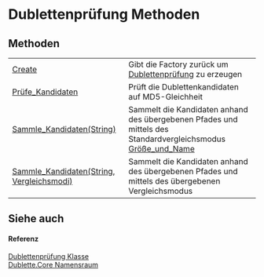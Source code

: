# Dublettenprüfung Methoden




## Methoden
<table>
<tr>
<td><a href="M_Dublette_Core_Dublettenprüfung_Create.md">Create</a></td>
<td>Gibt die Factory zurück um <a href="T_Dublette_Core_Dublettenprüfung.md">Dublettenprüfung</a> zu erzeugen</td></tr>
<tr>
<td><a href="M_Dublette_Core_Dublettenprüfung_Prüfe_Kandidaten.md">Prüfe_Kandidaten</a></td>
<td>Prüft die Dublettenkandidaten auf MD5-Gleichheit</td></tr>
<tr>
<td><a href="M_Dublette_Core_Dublettenprüfung_Sammle_Kandidaten.md">Sammle_Kandidaten(String)</a></td>
<td>Sammelt die Kandidaten anhand des übergebenen Pfades und mittels des Standardvergleichsmodus <a href="T_Dublette_Core_Enums_Vergleichsmodi.md">Größe_und_Name</a></td></tr>
<tr>
<td><a href="M_Dublette_Core_Dublettenprüfung_Sammle_Kandidaten_1.md">Sammle_Kandidaten(String, Vergleichsmodi)</a></td>
<td>Sammelt die Kandidaten anhand des übergebenen Pfades und mittels des übergebenen Vergleichsmodus</td></tr>
</table>

## Siehe auch


#### Referenz
<a href="T_Dublette_Core_Dublettenprüfung.md">Dublettenprüfung Klasse</a>  
<a href="N_Dublette_Core.md">Dublette.Core Namensraum</a>  
